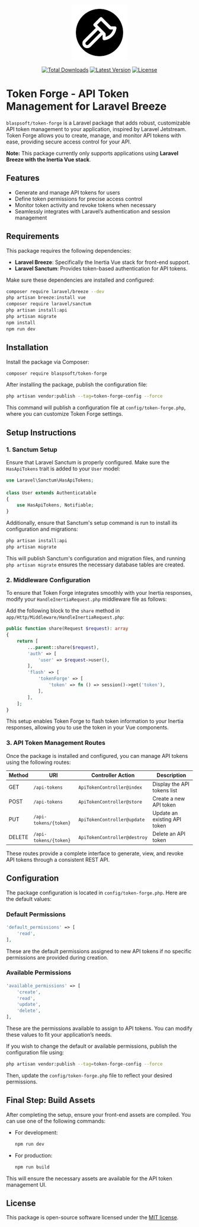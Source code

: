 <p align="center">
    <img src="./assets/icon.png" alt="Blasp Icon" width="150" height="150"/>
    <p align="center">
        <a href="https://packagist.org/packages/blaspsoft/token-forge"><img alt="Total Downloads" src="https://img.shields.io/packagist/dt/blaspsoft/token-forge"></a>
        <a href="https://packagist.org/packages/blaspsoft/token-forge"><img alt="Latest Version" src="https://img.shields.io/packagist/v/blaspsoft/token-forge"></a>
        <a href="https://packagist.org/packages/blaspsoft/token-forge"><img alt="License" src="https://img.shields.io/packagist/l/blaspsoft/token-forge"></a>
    </p>
</p>

# Token Forge - API Token Management for Laravel Breeze

`blaspsoft/token-forge` is a Laravel package that adds robust, customizable API token management to your application, inspired by Laravel Jetstream. Token Forge allows you to create, manage, and monitor API tokens with ease, providing secure access control for your API.

**Note:** This package currently only supports applications using **Laravel Breeze with the Inertia Vue stack**.

## Features

- Generate and manage API tokens for users
- Define token permissions for precise access control
- Monitor token activity and revoke tokens when necessary
- Seamlessly integrates with Laravel’s authentication and session management

## Requirements

This package requires the following dependencies:

- **Laravel Breeze**: Specifically the Inertia Vue stack for front-end support.
- **Laravel Sanctum**: Provides token-based authentication for API tokens.

Make sure these dependencies are installed and configured:

```bash
composer require laravel/breeze --dev
php artisan breeze:install vue
composer require laravel/sanctum
php artisan install:api
php artisan migrate
npm install
npm run dev
```

## Installation

Install the package via Composer:

```bash
composer require blaspsoft/token-forge
```

After installing the package, publish the configuration file:

```bash
php artisan vendor:publish --tag=token-forge-config --force
```

This command will publish a configuration file at `config/token-forge.php`, where you can customize Token Forge settings.

## Setup Instructions

### 1. Sanctum Setup

Ensure that Laravel Sanctum is properly configured. Make sure the `HasApiTokens` trait is added to your `User` model:

```php
use Laravel\Sanctum\HasApiTokens;

class User extends Authenticatable
{
    use HasApiTokens, Notifiable;
}
```

Additionally, ensure that Sanctum's setup command is run to install its configuration and migrations:

```bash
php artisan install:api
php artisan migrate
```

This will publish Sanctum's configuration and migration files, and running `php artisan migrate` ensures the necessary database tables are created.

### 2. Middleware Configuration

To ensure that Token Forge integrates smoothly with your Inertia responses, modify your `HandleInertiaRequest.php` middleware file as follows:

Add the following block to the `share` method in `app/Http/Middleware/HandleInertiaRequest.php`:

```php
public function share(Request $request): array
{
    return [
        ...parent::share($request),
        'auth' => [
            'user' => $request->user(),
        ],
        'flash' => [
            'tokenForge' => [
                'token' => fn () => session()->get('token'),
            ],
        ],
    ];
}
```

This setup enables Token Forge to flash token information to your Inertia responses, allowing you to use the token in your Vue components.

### 3. API Token Management Routes

Once the package is installed and configured, you can manage API tokens using the following routes:

| Method | URI                   | Controller Action            | Description                  |
| ------ | --------------------- | ---------------------------- | ---------------------------- |
| GET    | `/api-tokens`         | `ApiTokenController@index`   | Display the API tokens list  |
| POST   | `/api-tokens`         | `ApiTokenController@store`   | Create a new API token       |
| PUT    | `/api-tokens/{token}` | `ApiTokenController@update`  | Update an existing API token |
| DELETE | `/api-tokens/{token}` | `ApiTokenController@destroy` | Delete an API token          |

These routes provide a complete interface to generate, view, and revoke API tokens through a consistent REST API.

## Configuration

The package configuration is located in `config/token-forge.php`. Here are the default values:

### Default Permissions

```php
'default_permissions' => [
    'read',
],
```

These are the default permissions assigned to new API tokens if no specific permissions are provided during creation.

### Available Permissions

```php
'available_permissions' => [
    'create',
    'read',
    'update',
    'delete',
],
```

These are the permissions available to assign to API tokens. You can modify these values to fit your application’s needs.

If you wish to change the default or available permissions, publish the configuration file using:

```bash
php artisan vendor:publish --tag=token-forge-config --force
```

Then, update the `config/token-forge.php` file to reflect your desired permissions.

## Final Step: Build Assets

After completing the setup, ensure your front-end assets are compiled. You can use one of the following commands:

- For development:

  ```bash
  npm run dev
  ```

- For production:

  ```bash
  npm run build
  ```

This will ensure the necessary assets are available for the API token management UI.

## License

This package is open-source software licensed under the [MIT license](LICENSE.md).
